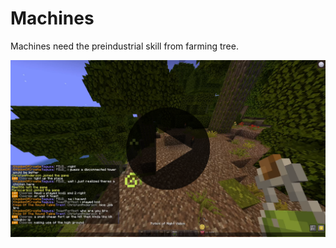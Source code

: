 # Machines

Machines need the preindustrial skill from farming tree.

[![Machines Video Tutorial"](../assets/video/machines_thumbnail.png)](../assets/video/machines.mp4)
